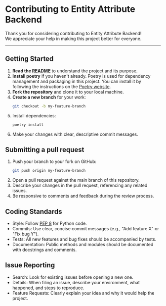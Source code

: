 # Contributing to Entity Attribute Backend

Thank you for considering contributing to Entity Attribute Backend!  
We appreciate your help in making this project better for everyone.

---

## Getting Started

1. **Read the [README](README.md)** to understand the project and its purpose.
2. **Install poetry** if you haven't already. Poetry is used for dependency management and packaging in this project. You can install it by following the instructions on the [Poetry website](https://python-poetry.org/docs/#installation).
3. **Fork the repository** and clone it to your local machine.
4. **Create a new branch** for your work:
   ```bash
   git checkout -b my-feature-branch
    ```
5. Install dependencies:
   ```bash
   poetry install
   ```
6. Make your changes with clear, descriptive commit messages.

## Submitting a pull request
1. Push your branch to your fork on GitHub:
    ```bash
    git push origin my-feature-branch
    ```
2. Open a pull request against the main branch of this repository.
3. Describe your changes in the pull request, referencing any related issues.
4. Be responsive to comments and feedback during the review process.

## Coding Standards
* Style: Follow [PEP 8](https://www.python.org/dev/peps/pep-0008/) for Python code.
* Commits: Use clear, concise commit messages (e.g., "Add feature X" or "Fix bug Y").
* Tests: All new features and bug fixes should be accompanied by tests.
* Documentation: Public methods and modules should be documented with docstrings and comments.

## Issue Reporting
* Search: Look for existing issues before opening a new one.
* Details: When filing an issue, describe your environment, what happened, and steps to reproduce.
* Feature Requests: Clearly explain your idea and why it would help the project.